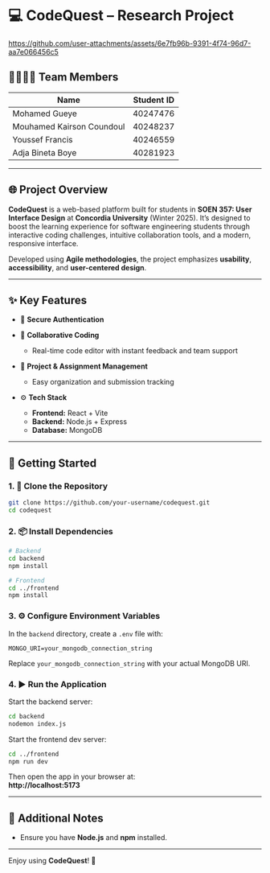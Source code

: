 # 💻 CodeQuest – Research Project

https://github.com/user-attachments/assets/6e7fb96b-9391-4f74-96d7-aa7e066456c5

## 👨‍👩‍👧‍👦 Team Members

| Name                      | Student ID |
|---------------------------|:----------:|
| Mohamed Gueye             | 40247476   |
| Mouhamed Kairson Coundoul | 40248237   |
| Youssef Francis           | 40246559   |
| Adja Bineta Boye          | 40281923   |

---

## 🌐 Project Overview

**CodeQuest** is a web-based platform built for students in **SOEN 357: User Interface Design** at **Concordia University** (Winter 2025). It’s designed to boost the learning experience for software engineering students through interactive coding challenges, intuitive collaboration tools, and a modern, responsive interface.

Developed using **Agile methodologies**, the project emphasizes **usability**, **accessibility**, and **user-centered design**.

---

## ✨ Key Features

- 🔐 **Secure Authentication**
  
- 🤝 **Collaborative Coding**
  - Real-time code editor with instant feedback and team support

- 📂 **Project & Assignment Management**
  - Easy organization and submission tracking

- ⚙️ **Tech Stack**
  - **Frontend:** React + Vite  
  - **Backend:** Node.js + Express  
  - **Database:** MongoDB

---

## 🚀 Getting Started

### 1. 🔁 Clone the Repository

```bash
git clone https://github.com/your-username/codequest.git
cd codequest
```

### 2. 📦 Install Dependencies

```bash
# Backend
cd backend
npm install

# Frontend
cd ../frontend
npm install
```

### 3. ⚙️ Configure Environment Variables

In the `backend` directory, create a `.env` file with:

```env
MONGO_URI=your_mongodb_connection_string
```

Replace `your_mongodb_connection_string` with your actual MongoDB URI.

### 4. ▶️ Run the Application

Start the backend server:

```bash
cd backend
nodemon index.js
```

Start the frontend dev server:

```bash
cd ../frontend
npm run dev
```

Then open the app in your browser at:  
**http://localhost:5173**

---

## 📌 Additional Notes

- Ensure you have **Node.js** and **npm** installed.

---

Enjoy using **CodeQuest**! 🎉  
